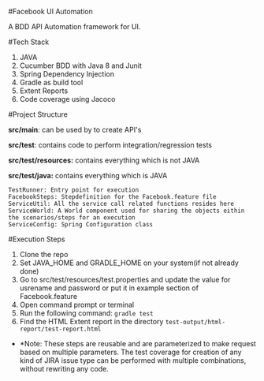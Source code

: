#Facebook UI Automation

A BDD API Automation framework for UI.

#Tech Stack

1. JAVA
2. Cucumber BDD with Java 8 and Junit
3. Spring Dependency Injection
4. Gradle as build tool
5. Extent Reports
6. Code coverage using Jacoco


#Project Structure

**src/main**: can be used by to create API's

**src/test**: contains code to perform integration/regression tests

**src/test/resources:** contains everything which is not JAVA

**src/test/java:** contains everything which is JAVA

    TestRunner: Entry point for execution
    FacebookSteps: Stepdefinition for the Facebook.feature file
    ServiceUtil: All the service call related functions resides here
    ServiceWorld: A World component used for sharing the objects eithin the scenarios/steps for an execution
    ServiceConfig: Spring Configuration class
    
#Execution Steps

1. Clone the repo
2. Set JAVA_HOME and GRADLE_HOME on your system(if not already done)
3. Go to src/test/resources/test.properties and update the value for usrename and password or put it in example section of Facebook.feature
4. Open command prompt or terminal
5. Run the following command:
    `gradle test`
6. Find the HTML Extent report in the directory
    `test-output/html-report/test-report.html`
    
 * *Note: These steps are reusable and are parameterized to make request based on multiple parameters. The test coverage for creation of any kind of JIRA issue type can be performed with multiple combinations, without rewriting any code.
